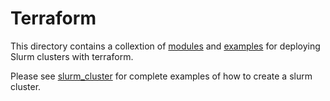 # Terraform

This directory contains a collextion of [modules](./modules) and
[examples](./examples) for deploying Slurm clusters with terraform.

Please see [slurm_cluster](./examples/slurm_cluster) for complete examples of
how to create a slurm cluster.
